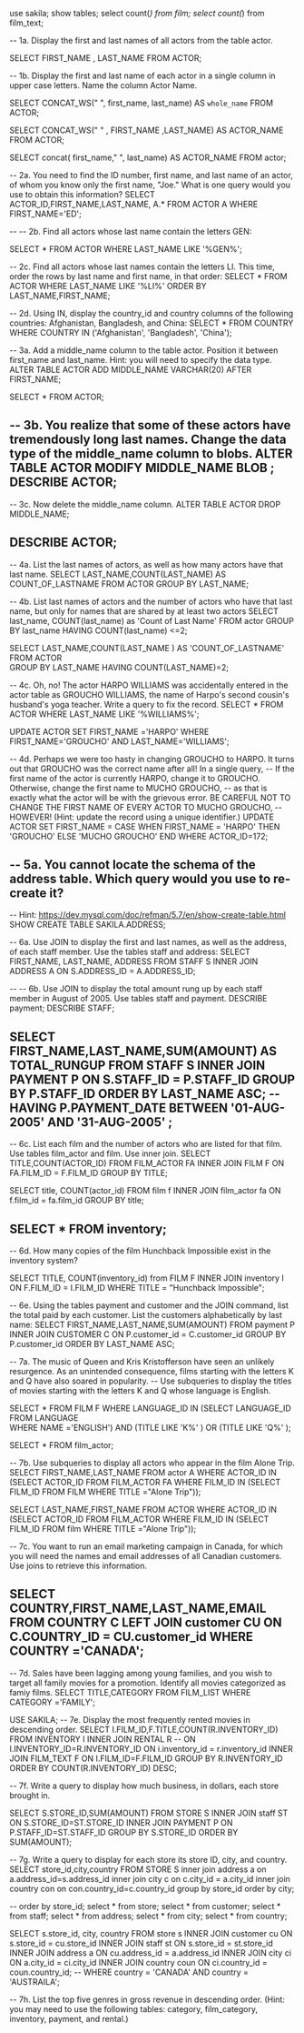 use sakila;
show tables;
select count(*) from film;
select count(*) from film_text;

-- 1a. Display the first and last names of all actors from the table actor.

SELECT FIRST_NAME , LAST_NAME FROM ACTOR;

-- 1b. Display the first and last name of each actor in a single column in upper case letters. Name the column Actor Name.

SELECT CONCAT_WS(" ", first_name, last_name) AS `whole_name` FROM ACTOR;

SELECT  CONCAT_WS(" " , FIRST_NAME ,LAST_NAME) AS ACTOR_NAME FROM ACTOR;

SELECT concat( first_name," ", last_name) AS ACTOR_NAME FROM actor;

-- 2a. You need to find the ID number, first name, and last name of an actor, of whom you know only the first name, "Joe." What is one query would you use to obtain this information?
SELECT ACTOR_ID,FIRST_NAME,LAST_NAME, A.* FROM ACTOR A WHERE FIRST_NAME='ED';

-- 
-- 2b. Find all actors whose last name contain the letters GEN:

SELECT * FROM ACTOR WHERE LAST_NAME  LIKE '%GEN%';

-- 2c. Find all actors whose last names contain the letters LI. This time, order the rows by last name and first name, in that order:
SELECT * FROM ACTOR WHERE LAST_NAME LIKE '%LI%'
ORDER BY LAST_NAME,FIRST_NAME;


-- 2d. Using IN, display the country_id and country columns of the following countries: Afghanistan, Bangladesh, and China:
SELECT * FROM COUNTRY WHERE COUNTRY IN ('Afghanistan', 'Bangladesh', 'China');


-- 3a. Add a middle_name column to the table actor. Position it between first_name and last_name. Hint: you will need to specify the data type.
ALTER TABLE ACTOR ADD MIDDLE_NAME VARCHAR(20) AFTER FIRST_NAME;

SELECT * FROM ACTOR;


-- 3b. You realize that some of these actors have tremendously long last names. Change the data type of the middle_name column to blobs.
ALTER TABLE ACTOR MODIFY MIDDLE_NAME BLOB ;
DESCRIBE ACTOR;
-- 
-- 3c. Now delete the middle_name column.
ALTER TABLE ACTOR DROP MIDDLE_NAME;

DESCRIBE ACTOR;
-- 
-- 4a. List the last names of actors, as well as how many actors have that last name.
SELECT LAST_NAME,COUNT(LAST_NAME) AS COUNT_OF_LASTNAME FROM ACTOR  GROUP BY LAST_NAME;

-- 4b. List last names of actors and the number of actors who have that last name, but only for names that are shared by at least two actors
SELECT last_name, COUNT(last_name) as 'Count of Last Name'
FROM actor
GROUP BY last_name
HAVING COUNT(last_name) <=2;

SELECT LAST_NAME,COUNT(LAST_NAME ) AS 'COUNT_OF_LASTNAME' FROM ACTOR  
GROUP BY LAST_NAME
HAVING COUNT(LAST_NAME)=2;

-- 4c. Oh, no! The actor HARPO WILLIAMS was accidentally entered in the actor table as GROUCHO WILLIAMS, the name of Harpo's second cousin's husband's yoga teacher. Write a query to fix the record.
SELECT * FROM ACTOR WHERE LAST_NAME  LIKE '%WILLIAMS%';

UPDATE ACTOR SET FIRST_NAME ='HARPO'
WHERE FIRST_NAME='GROUCHO'
AND LAST_NAME='WILLIAMS';


-- 4d. Perhaps we were too hasty in changing GROUCHO to HARPO. It turns out that GROUCHO was the correct name after all! In a single query, 
-- If the first name of the actor is currently HARPO, change it to GROUCHO. Otherwise, change the first name to MUCHO GROUCHO, 
-- as that is exactly what the actor will be with the grievous error. BE CAREFUL NOT TO CHANGE THE FIRST NAME OF EVERY ACTOR TO MUCHO GROUCHO, 
-- HOWEVER! (Hint: update the record using a unique identifier.)
UPDATE ACTOR SET FIRST_NAME =
CASE 
WHEN FIRST_NAME = 'HARPO'
THEN 'GROUCHO'
ELSE 'MUCHO GROUCHO'
END
WHERE ACTOR_ID=172;


-- 5a. You cannot locate the schema of the address table. Which query would you use to re-create it?
-- 
-- Hint: https://dev.mysql.com/doc/refman/5.7/en/show-create-table.html
SHOW CREATE TABLE SAKILA.ADDRESS;


-- 6a. Use JOIN to display the first and last names, as well as the address, of each staff member. Use the tables staff and address:
SELECT  FIRST_NAME, LAST_NAME, ADDRESS FROM STAFF S 
INNER JOIN ADDRESS A 
ON S.ADDRESS_ID = A.ADDRESS_ID;

-- 
-- 6b. Use JOIN to display the total amount rung up by each staff member in August of 2005. Use tables staff and payment.
DESCRIBE payment;
DESCRIBE STAFF;

SELECT FIRST_NAME,LAST_NAME,SUM(AMOUNT) AS  TOTAL_RUNGUP FROM STAFF S
INNER JOIN PAYMENT P
ON S.STAFF_ID = P.STAFF_ID
GROUP BY P.STAFF_ID
ORDER BY LAST_NAME ASC;
-- HAVING P.PAYMENT_DATE BETWEEN '01-AUG-2005'  AND '31-AUG-2005' ;
-- 
-- 6c. List each film and the number of actors who are listed for that film. Use tables film_actor and film. Use inner join.
SELECT TITLE,COUNT(ACTOR_ID) FROM FILM_ACTOR FA
INNER JOIN FILM F
ON FA.FILM_ID = F.FILM_ID
GROUP BY TITLE;

SELECT title, COUNT(actor_id)
FROM film f
INNER JOIN film_actor fa
ON f.film_id = fa.film_id
GROUP BY title;

SELECT * FROM inventory;
-- 
-- 6d. How many copies of the film Hunchback Impossible exist in the inventory system?

SELECT TITLE, COUNT(inventory_id) from FILM F
INNER JOIN inventory I
ON F.FILM_ID = I.FILM_ID
WHERE TITLE = "Hunchback Impossible";

-- 6e. Using the tables payment and customer and the JOIN command, list the total paid by each customer. List the customers alphabetically by last name:
SELECT FIRST_NAME,LAST_NAME,SUM(AMOUNT) FROM payment P
INNER JOIN CUSTOMER C
ON P.customer_id = C.customer_id
GROUP BY P.customer_id
ORDER BY LAST_NAME ASC;

-- 7a. The music of Queen and Kris Kristofferson have seen an unlikely resurgence. As an unintended consequence, films starting with the letters K and Q have also soared in popularity. 
-- Use subqueries to display the titles of movies starting with the letters K and Q whose language is English.

SELECT * FROM FILM F 
WHERE LANGUAGE_ID IN (SELECT LANGUAGE_ID FROM LANGUAGE  
                                                              WHERE NAME ='ENGLISH')
AND (TITLE LIKE 'K%' ) OR (TITLE LIKE 'Q%' );

SELECT * FROM film_actor;

-- 7b. Use subqueries to display all actors who appear in the film Alone Trip.
SELECT FIRST_NAME,LAST_NAME FROM actor A
WHERE ACTOR_ID IN (SELECT ACTOR_ID FROM FILM_ACTOR FA WHERE  FILM_ID IN (SELECT FILM_ID FROM FILM WHERE TITLE ="Alone Trip"));


SELECT LAST_NAME,FIRST_NAME 
FROM ACTOR 
WHERE ACTOR_ID IN 
	(SELECT ACTOR_ID FROM FILM_ACTOR
    WHERE FILM_ID IN
    (SELECT FILM_ID FROM film
    WHERE TITLE ="Alone Trip"));


-- 7c. You want to run an email marketing campaign in Canada, for which you will need the names and email addresses of all Canadian customers. Use joins to retrieve this information.

SELECT COUNTRY,FIRST_NAME,LAST_NAME,EMAIL FROM COUNTRY C
LEFT JOIN customer CU
ON C.COUNTRY_ID = CU.customer_id
WHERE COUNTRY ='CANADA';
-- 
-- 7d. Sales have been lagging among young families, and you wish to target all family movies for a promotion. Identify all movies categorized as famiy films.
SELECT TITLE,CATEGORY  FROM FILM_LIST
WHERE CATEGORY ='FAMILY';

USE SAKILA;
-- 7e. Display the most frequently rented movies in descending order.
SELECT I.FILM_ID,F.TITLE,COUNT(R.INVENTORY_ID)  FROM INVENTORY I
INNER JOIN RENTAL R 
-- ON  I.INVENTORY_ID=R.INVENTORY_ID
ON i.inventory_id = r.inventory_id
INNER JOIN FILM_TEXT  F
ON I.FILM_ID=F.FILM_ID
GROUP BY R.INVENTORY_ID
ORDER BY COUNT(R.INVENTORY_ID) DESC;


-- 7f. Write a query to display how much business, in dollars, each store brought in.

SELECT  S.STORE_ID,SUM(AMOUNT)  FROM STORE S
INNER JOIN staff ST
ON S.STORE_ID=ST.STORE_ID
INNER JOIN PAYMENT P
ON P.STAFF_ID=ST.STAFF_ID
GROUP BY S.STORE_ID
ORDER BY SUM(AMOUNT);



-- 7g. Write a query to display for each store its store ID, city, and country.
SELECT  store_id,city,country FROM STORE S 
inner join address a
on a.address_id=s.address_id
inner join city  c
on c.city_id = a.city_id
inner join country con
on con.country_id=c.country_id
group by store_id
order by city;

-- order by store_id;
select * from store;
select * from customer;
select * from staff;
select * from address;
select * from city;
select * from country;


SELECT s.store_id, city, country
FROM store s
INNER JOIN customer cu
ON s.store_id = cu.store_id
INNER JOIN staff st
ON s.store_id = st.store_id
INNER JOIN address a
ON cu.address_id = a.address_id
INNER JOIN city ci
ON a.city_id = ci.city_id
INNER JOIN country coun
ON ci.country_id = coun.country_id;
-- WHERE country = 'CANADA' AND country = 'AUSTRAILA';


-- 7h. List the top five genres in gross revenue in descending order. (Hint: you may need to use the following tables: category, film_category, inventory, payment, and rental.)




